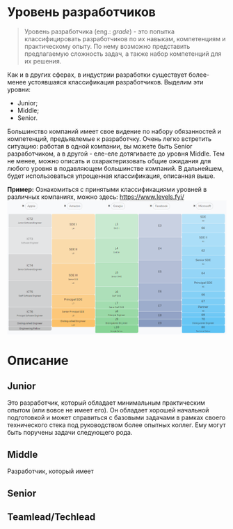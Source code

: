 # Уровень разработчиков

> Уровень разработчика (eng.: *grade*) - это попытка классифицировать разработчиков по их навыкам, компетенциям и практическому опыту. По нему возможно представить предлагаемую сложность задач, а также набор компетенций для их решения.

Как и в других сферах, в индустрии разработки существует более-менее устоявшаяся классификация разработчиков. Выделим эти уровни:
- Junior;
- Middle;
- Senior.

Большинство компаний имеет свое видение по набору обязанностей и компетенций, предъявлемые к разработчку. Очень легко встретить ситуацию: работая в одной компании, вы можете быть Senior разработчиком, а в другой - еле-еле дотягиваете до уровня Middle. Тем не менее, можно описать и охарактеризовать общие ожидания для любого уровня в подавляющем большинстве компаний. В дальнейшем, будет использоваться упрощенная классификация, описанная выше.
 
**Пример:** Ознакомиться с принятыми классификациями уровней в различных компаниях, можно здесь: https://www.levels.fyi/
 ![GradeTable](Source/GradeTable.png)


# Описание

## Junior

Это разработчик, который обладает минимальным практическим опытом (или вовсе не имеет его). Он обладает хорошей начальной подготовкой и может справиться с базовыми задачами в рамках своего технического стека под руководством более опытных коллег. Ему могут быть поручены задачи следующего рода.

## Middle

Разработчик, который имеет 

## Senior


## Teamlead/Techlead

